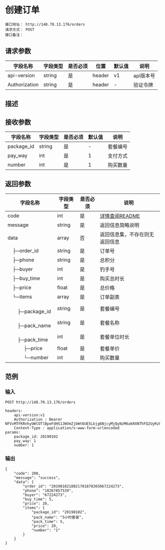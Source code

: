 # 创建订单
```
接口地址： http://148.70.13.176/orders
请求方式： POST
接口备注：
```
## 请求参数

| 字段名称 | 字段类型 | 是否必须 | 位置 | 默认值 | 说明 |
|    -    |    -    |    -    |  -   |   -   |  -   |
| api-version | string | 是 | header | v1 | api版本号 |
| Authorization | string | 是 | header | - | 验证令牌 |

## 描述

## 接收参数

| 字段名称 | 字段类型 | 是否必须 | 默认值 | 说明 |
|    -    |    -    |    -    |    -   |  -   |
| package_id | string | 是 | - | 套餐编号 |
| pay_way | int | 是 | 1 | 支付方式 |
| number | int | 是 | 1 | 购买数量 |

## 返回参数

| 字段名称 | 字段类型 | 是否必须 | 说明 |
|    -    |    -    |    -    |   -   |
| code | int | 是 | [详情查阅README](https://github.com/waitforu/docs/blob/master/README.md#%E9%83%A8%E5%88%86%E8%BF%94%E5%9B%9E%E4%BF%A1%E6%81%AFcode%E8%A1%A8) |
| message | string | 是 | 返回信息简略说明 |
| data | array | 否 | 返回信息集，不存在则无返回信息 |
|　├─order_id | string | 是 | 订单号 |
|　├─phone | string | 是 | 总积分 |
|　├─buyer | int | 是 | 钓手号 |
|　├─buy_time | int | 是 | 购买总时长 |
|　├─price | float | 是 | 总价格 |
|　└─items | array | 是 | 订单副表 |
|　 　　├─package_id | string | 是 | 套餐编号 |
|　 　　├─pack_name | string | 是 | 套餐名称 |
|　 　　├─pack_time | int | 是 | 套餐单位时长 |
|　 　　├─price | float | 是 | 套餐单价 |
|　 　　└─number | int | 是 | 购买数量 |

## 范例

### 输入

```
POST http://148.70.13.176/orders

headers:
	api-version:v1
	Authorization : Bearer NFVvMTFKRnhyUWlOTlBpeFdHS1JWVmZjbWt6UE5Lbjg6NjcyMjQyNzM6akRXNThFQ2UyRzFyM1FSRlpxZDcwVTg0Njd6aU40b2M=
	Content-Type : application/x-www-form-urlencoded
params:
	package_id: 20190102
	pay_way: 1
	number: 1
```

### 输出

```
{
    "code": 200,
    "message": "success",
    "data": {
        "order_id": "2019010218021701878365067224273",
        "phone": "18267857539",
        "buyer": "67224273",
        "buy_time": 5,
        "price": 20,
        "items": {
            "package_id": "20190102",
            "pack_name": "5小时套餐",
            "pack_time": 5,
            "price": 20,
            "number": "1"
        }
    }
}
```